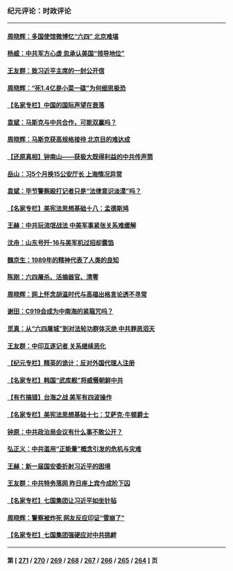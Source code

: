 ### 纪元评论：时政评论
---
#### [周晓辉：多国使馆微博忆“六四” 北京难堪](../../pages/nsc1025/n14009823.md) 
#### [杨威：中共军方心虚 忽承认美国“领导地位”](../../pages/nsc1025/n14009807.md) 
#### [王友群：致习近平主席的一封公开信](../../pages/nsc1025/n14009446.md) 
#### [周晓辉：“死1.4亿是小菜一碟”为何细思极恐](../../pages/nsc1025/n14009445.md) 
#### [【名家专栏】中国的国际声望在衰落](../../pages/nsc1025/n14008890.md) 
#### [袁斌：马斯克与中共合作，可能双赢吗？](../../pages/nsc1025/n14009301.md) 
#### [周晓辉：马斯克获高规格接待 北京目的难达成](../../pages/nsc1025/n14008994.md) 
#### [【还原真相】钟南山——获极大既得利益的中共传声筒](../../pages/nsc1025/n14008945.md) 
#### [岳山：习5个月换15公安厅长 上海情况异常](../../pages/nsc1025/n14008756.md) 
#### [袁斌：毕节警察殴打记者只是“法律意识淡漠”吗？](../../pages/nsc1025/n14008706.md) 
#### [【名家专栏】美宪法思想基础十八：孟德斯鸠](../../pages/nsc1025/n14007383.md) 
#### [王赫：中共玩流氓战法 中美军事紧张关系难缓解](../../pages/nsc1025/n14008446.md) 
#### [沈舟：山东号歼-16与美军机过招却露馅](../../pages/nsc1025/n14008448.md) 
#### [魏京生：1989年的精神代表了人类的良知](../../pages/nsc1025/n14008489.md) 
#### [陈刚：六四屠杀、活摘器官、清零](../../pages/nsc1025/n14008418.md) 
#### [周晓辉：网上怀念胡温时代与高福出格言论透不寻常](../../pages/nsc1025/n14008318.md) 
#### [谢田：C919会成为中南海的紧箍咒吗？](../../pages/nsc1025/n14008260.md) 
#### [觅真：从“六四屠城”到对法轮功群体灭绝 中共罪恶滔天](../../pages/nsc1025/n14007938.md) 
#### [王友群：中印互逐记者 关系继续恶化](../../pages/nsc1025/n14007657.md) 
#### [【纪元专栏】精英的诡计：反对外国代理人注册](../../pages/nsc1025/n14007619.md) 
#### [【名家专栏】韩国“武库舰”将威慑朝鲜中共](../../pages/nsc1025/n14007369.md) 
#### [【有冇搞错】台海之战 美军有四波操作](../../pages/nsc1025/n14006828.md) 
#### [【名家专栏】美宪法思想基础十七：艾萨克‧牛顿爵士](../../pages/nsc1025/n14005024.md) 
#### [钟原：中共政治局会议有什么事不敢公开？](../../pages/nsc1025/n14006988.md) 
#### [弘正义：中共滥用“正能量”概念引发的危机与灾难](../../pages/nsc1025/n14007089.md) 
#### [王赫：新一届国安委折射习近平的困境](../../pages/nsc1025/n14006984.md) 
#### [王友群：中共特务落网 昨日座上宾今成阶下囚](../../pages/nsc1025/n14006884.md) 
#### [【名家专栏】七国集团让习近平如坐针毡](../../pages/nsc1025/n14006699.md) 
#### [周晓辉：警察被炸死 网友反应印证“雪崩了”](../../pages/nsc1025/n14006713.md) 
#### [【名家专栏】七国集团强硬应对中共挑衅](../../pages/nsc1025/n14006625.md) 

---
#### 第 [ [271](./271.md) / [270](./270.md) / [269](./269.md) / [268](./268.md) / [267](./267.md) / [266](./266.md) / [265](./265.md) / [264](./264.md) ] 页
